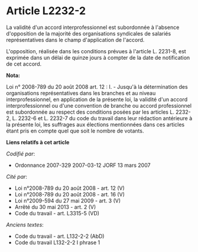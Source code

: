 # Article L2232-2

La validité d'un accord interprofessionnel est subordonnée à l'absence d'opposition de la majorité des organisations
syndicales de salariés représentatives dans le champ d'application de l'accord.

L'opposition, réalisée dans les conditions prévues à l'article L. 2231-8, est exprimée dans un délai de quinze jours à
compter de la date de notification de cet accord.

**Nota:**

Loi n° 2008-789 du 20 août 2008 art. 12 : I. - Jusqu'à la détermination des organisations représentatives dans les branches
et au niveau interprofessionnel, en application de la présente loi, la validité d'un accord interprofessionnel ou d'une
convention de branche ou accord professionnel est subordonnée au respect des conditions posées par les articles L. 2232-2, L.
2232-6 et L. 2232-7 du code du travail dans leur rédaction antérieure à la présente loi, les suffrages aux élections
mentionnées dans ces articles étant pris en compte quel que soit le nombre de votants.

**Liens relatifs à cet article**

_Codifié par_:

  - Ordonnance 2007-329 2007-03-12 JORF 13 mars 2007

_Cité par_:

  - Loi n°2008-789 du 20 août 2008 - art. 12 (V)
  - Loi n°2008-789 du 20 août 2008 - art. 16 (V)
  - Loi n°2009-594 du 27 mai 2009 - art. 3 (V)
  - Arrêté du 30 mai 2013 - art. 2 (V)
  - Code du travail - art. L3315-5 (VD)

_Anciens textes_:

  - Code du travail - art. L132-2-2 (AbD)
  - Code du travail L132-2-2 I phrase 1
